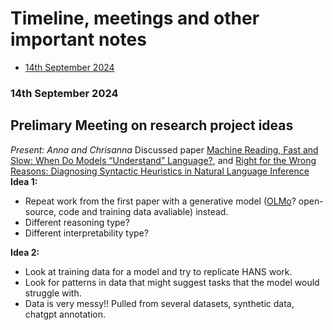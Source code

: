 # Timeline, meetings and other important notes

* [14th September 2024](#14th-september-2024)

### 14th September 2024

## Prelimary Meeting on research project ideas
*Present: Anna and Chrisanna*
Discussed paper [Machine Reading, Fast and Slow: When Do Models “Understand” Language?](https://aclanthology.org/2022.coling-1.8/), and [Right for the Wrong Reasons: Diagnosing Syntactic Heuristics in Natural Language Inference](https://aclanthology.org/P19-1334/)
__Idea 1:__ 
- Repeat work from the first paper with a generative model ([OLMo](https://allenai.org/olmo)? open-source, code and training data avaliable) instead.
- Different reasoning type?
- Different interpretability type?

__Idea 2:__
- Look at training data for a model and try to replicate HANS work.
- Look for patterns in data that might suggest tasks that the model would struggle with.
- Data is very messy!! Pulled from several datasets, synthetic data, chatgpt annotation.

